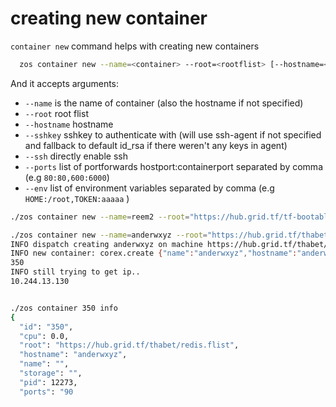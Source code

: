 # creating new container

`container new` command helps with creating new containers 

```bash
  zos container new --name=<container> --root=<rootflist> [--hostname=<hostname>] [--sshkey=<sshkey>] [--privileged] [--ssh] 
```
And it accepts arguments:
- `--name` is the name of container (also the hostname if not specified)
- `--root` root flist
- `--hostname` hostname
- `--sshkey` sshkey to authenticate with (will use ssh-agent if not specified and fallback to default id_rsa if there weren't any keys in agent)
- `--ssh` directly enable ssh
- `--ports` list of portforwards hostport:containerport separated by comma (e.g `80:80,600:6000`)
- `--env` list of environment variables separated by comma (e.g `HOME:/root,TOKEN:aaaaa` )

```bash
./zos container new --name=reem2 --root="https://hub.grid.tf/tf-bootable/ubuntu:lts.flist" 
```
```bash
./zos container new --name=anderwxyz --root="https://hub.grid.tf/thabet/redis.flist" --ports="9001:11000"
INFO dispatch creating anderwxyz on machine https://hub.grid.tf/thabet/redis.flist false
INFO new container: corex.create {"name":"anderwxyz","hostname":"anderwxyz","root":"https://hub.grid.tf/thabet/redis.flist","privileged":false,"port":{"9001":11000},"nics":[{"type":"default"},{"type":"zerotier","id":"9bee8941b5717835"}],"config":{"/root/.ssh/authorized_keys":"ssh-rsa AAAAB3NzaC1yc2EAAAADAQABAAABAQCeq1MFCQOv3OCLO1HxdQl8V0CxAwt5AzdsNOL91wmHiG9ocgnq2yipv7qz+uCS0AdyOSzB9umyLcOZl2apnuyzSOd+2k6Cj9ipkgVx4nx4q5W1xt4MWIwKPfbfBA9gDMVpaGYpT6ZEv2ykFPnjG0obXzIjAaOsRthawuEF8bPZku1yi83SDtpU7I0pLOl3oifuwPpXTAVkK6GabSfbCJQWBDSYXXM20eRcAhIMmt79zo78FNItHmWpfPxPTWlYW02f7vVxTN/LUeRFoaNXXY+cuPxmcmXp912kW0vhK9IvWXqGAEuSycUOwync/yj+8f7dRU7upFGqd6bXUh67iMl7 ahmed@ahmedheaven\n"}}
350
INFO still trying to get ip..
10.244.13.130


./zos container 350 info
{
  "id": "350",
  "cpu": 0.0,
  "root": "https://hub.grid.tf/thabet/redis.flist",
  "hostname": "anderwxyz",
  "name": "",
  "storage": "",
  "pid": 12273,
  "ports": "90

```


